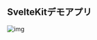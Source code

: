 ## SvelteKitデモアプリ


![img](https://storage.googleapis.com/zenn-user-upload/c988a37ae9db-20220420.png)